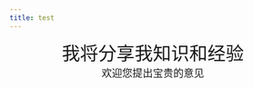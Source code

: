 ```yaml
---
title: test
---
```

<div align='center' ><font size='6'>我将分享我知识和经验</font></div>
<div align='center' ><font size='4'>欢迎您提出宝贵的意见</font></div>


